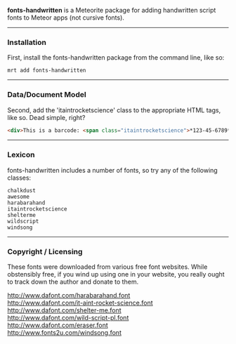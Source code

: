 **fonts-handwritten** is a Meteorite package for adding handwritten script fonts to Meteor apps (not cursive fonts).


------------------------
### Installation

First, install the fonts-handwritten package from the command line, like so:

````
mrt add fonts-handwritten
````

------------------------
### Data/Document Model

Second, add the 'itaintrocketscience' class to the appropriate HTML tags, like so.  Dead simple, right?

````html
<div>This is a barcode: <span class="itaintrocketscience">*123-45-6789*</span></div>
````


------------------------
### Lexicon

fonts-handwritten includes a number of fonts, so try any of the following classes:

````
chalkdust
awesome
harabarahand
itaintrocketscience
shelterme
wildscript
windsong
````

------------------------
### Copyright / Licensing

These fonts were downloaded from various free font websites.  While obstensibly free, if you wind up using one in your website, you really ought to track down the author and donate to them.

http://www.dafont.com/harabarahand.font  
http://www.dafont.com/it-aint-rocket-science.font  
http://www.dafont.com/shelter-me.font  
http://www.dafont.com/wild-script-pl.font  
http://www.dafont.com/eraser.font  
http://www.fonts2u.com/windsong.font  
